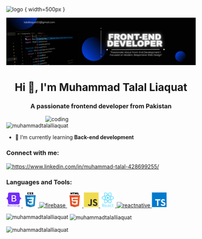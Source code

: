 ![logo](https://i.postimg.cc/qhv8Cj5m/your-image.png)
{ width=500px }

![logo](https://github.com/Muhammadtalalliaquat/Muhammadtalalliaquat/blob/main/Linked%20cover.png)

<h1 align="center">Hi 👋, I'm Muhammad Talal Liaquat</h1>
<h3 align="center">A passionate frontend developer from Pakistan</h3>
<img align="right" alt="coding" width="400" src="https://static.joonsite.com/storage/346/media/2211251758147177.gif">


<p align="left"> <img src="https://komarev.com/ghpvc/?username=muhammadtalalliaquat&label=Profile%20views&color=0e75b6&style=flat" alt="muhammadtalalliaquat" /> </p>

- 🌱 I’m currently learning **Back-end development**

<h3 align="left">Connect with me:</h3>
<p align="left">
<a href="https://www.linkedin.com/in/muhammad-talal-428699255/" target="blank"><img align="center" src="https://raw.githubusercontent.com/rahuldkjain/github-profile-readme-generator/master/src/images/icons/Social/linked-in-alt.svg" alt="https://www.linkedin.com/in/muhammad-talal-428699255/" height="30" width="40" /></a>
</p>

<h3 align="left">Languages and Tools:</h3>
<p align="left"> <a href="https://getbootstrap.com" target="_blank" rel="noreferrer"> <img src="https://raw.githubusercontent.com/devicons/devicon/master/icons/bootstrap/bootstrap-plain-wordmark.svg" alt="bootstrap" width="40" height="40"/> </a> <a href="https://www.w3schools.com/css/" target="_blank" rel="noreferrer"> <img src="https://raw.githubusercontent.com/devicons/devicon/master/icons/css3/css3-original-wordmark.svg" alt="css3" width="40" height="40"/> </a> <a href="https://firebase.google.com/" target="_blank" rel="noreferrer"> <img src="https://www.vectorlogo.zone/logos/firebase/firebase-icon.svg" alt="firebase" width="40" height="40"/> </a> <a href="https://www.w3.org/html/" target="_blank" rel="noreferrer"> <img src="https://raw.githubusercontent.com/devicons/devicon/master/icons/html5/html5-original-wordmark.svg" alt="html5" width="40" height="40"/> </a> <a href="https://developer.mozilla.org/en-US/docs/Web/JavaScript" target="_blank" rel="noreferrer"> <img src="https://raw.githubusercontent.com/devicons/devicon/master/icons/javascript/javascript-original.svg" alt="javascript" width="40" height="40"/> </a> <a href="https://reactjs.org/" target="_blank" rel="noreferrer"> <img src="https://raw.githubusercontent.com/devicons/devicon/master/icons/react/react-original-wordmark.svg" alt="react" width="40" height="40"/> </a> <a href="https://reactnative.dev/" target="_blank" rel="noreferrer"> <img src="https://reactnative.dev/img/header_logo.svg" alt="reactnative" width="40" height="40"/> </a> <a href="https://www.typescriptlang.org/" target="_blank" rel="noreferrer"> <img src="https://raw.githubusercontent.com/devicons/devicon/master/icons/typescript/typescript-original.svg" alt="typescript" width="40" height="40"/> </a> </p>

<p><img align="left" src="https://github-readme-stats.vercel.app/api/top-langs?username=muhammadtalalliaquat&show_icons=true&locale=en&layout=compact" alt="muhammadtalalliaquat" /></p>

<p>&nbsp;<img align="center" src="https://github-readme-stats.vercel.app/api?username=muhammadtalalliaquat&show_icons=true&locale=en" alt="muhammadtalalliaquat" /></p>

<p><img align="center" src="https://github-readme-streak-stats.herokuapp.com/?user=muhammadtalalliaquat&" alt="muhammadtalalliaquat" /></p>


